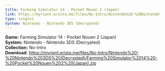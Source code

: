 ```yaml
---
title: Farming Simulator 14 - Pocket Nouen 2 (Japan)
link: https://myrient.erista.me/files/No-Intro/Nintendo%20-%20Nintendo%203DS%20(Decrypted)/Farming%20Simulator%2014%20-%20Pocket%20Nouen%202%20(Japan).zip
type: single1
System: Nintendo - Nintendo 3DS (Decrypted)
---
```

<b>Game:</b> Farming Simulator 14 - Pocket Nouen 2 (Japan)<br>
<b>System:</b> Nintendo - Nintendo 3DS (Decrypted)<br>
<b>Collection:</b> No-Intro<br>
<b>Download:</b> https://myrient.erista.me/files/No-Intro/Nintendo%20-%20Nintendo%203DS%20(Decrypted)/Farming%20Simulator%2014%20-%20Pocket%20Nouen%202%20(Japan).zip